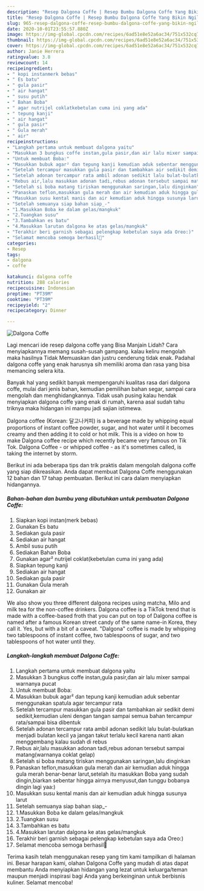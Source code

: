 ```yaml
---
description: "Resep Dalgona Coffe | Resep Bumbu Dalgona Coffe Yang Bikin Ngiler"
title: "Resep Dalgona Coffe | Resep Bumbu Dalgona Coffe Yang Bikin Ngiler"
slug: 965-resep-dalgona-coffe-resep-bumbu-dalgona-coffe-yang-bikin-ngiler
date: 2020-10-01T23:55:57.880Z
image: https://img-global.cpcdn.com/recipes/6ad51e8e52a6ac34/751x532cq70/dalgona-coffe-foto-resep-utama.jpg
thumbnail: https://img-global.cpcdn.com/recipes/6ad51e8e52a6ac34/751x532cq70/dalgona-coffe-foto-resep-utama.jpg
cover: https://img-global.cpcdn.com/recipes/6ad51e8e52a6ac34/751x532cq70/dalgona-coffe-foto-resep-utama.jpg
author: Janie Herrera
ratingvalue: 3.8
reviewcount: 14
recipeingredient:
- " kopi instanmerk bebas"
- " Es batu"
- " gula pasir"
- " air hangat"
- " susu putih"
- " Bahan Boba"
- " agar nutrijel coklatkebetulan cuma ini yang ada"
- " tepung kanji"
- " air hangat"
- " gula pasir"
- " Gula merah"
- " air"
recipeinstructions:
- "Langkah pertama untuk membuat dalgona yaitu"
- "Masukkan 3 bungkus coffe instan,gula pasir,dan air lalu mixer sampai warnanya pucat"
- "Untuk membuat Boba:"
- "Masukkan bubuk agar² dan tepung kanji kemudian aduk sebentar menggunakan spatula agar tercampur rata"
- "Setelah tercampur masukkan gula pasir dan tambahkan air sedikit demi sedikit,kemudian uleni dengan tangan sampai semua bahan tercampur rata/sampai bisa dibentuk"
- "Setelah adonan tercampur rata ambil adonan sedikit lalu bulat-bulatkan menjadi bulatan kecil ya jangan takut terlalu kecil karena nanti akan menggembang kalau sudah di rebus"
- "Rebus air,lalu masukkan adonan tadi,rebus adonan tersebut sampai matang(warnanya coklat gelap)"
- "Setelah si boba matang tiriskan menggunakan saringan,lalu dinginkan"
- "Panaskan teflon,masukkan gula merah dan air kemudian aduk hingga gula merah benar-benar larut,setelah itu masukkan Boba yang sudah dingin,biarkan sebentar hingga airnya menyusut,dan tunggu bobanya dingin lagi yaa:)"
- "Masukkan susu kental manis dan air kemudian aduk hingga susunya larut"
- "Setelah semuanya siap bahan siap_-"
- "1.Masukkan Boba ke dalam gelas/mangkuk"
- "2.Tuangkan susu"
- "3.Tambahkan es batu"
- "4.Masukkan larutan dalgona ke atas gelas/mangkuk"
- "Terakhir beri garnish sebagai pelengkap kebetulan saya ada Oreo:)"
- "Selamat mencoba semoga berhasil🤗"
categories:
- Resep
tags:
- dalgona
- coffe

katakunci: dalgona coffe 
nutrition: 288 calories
recipecuisine: Indonesian
preptime: "PT39M"
cooktime: "PT39M"
recipeyield: "2"
recipecategory: Dinner

---
```



![Dalgona Coffe](https://img-global.cpcdn.com/recipes/6ad51e8e52a6ac34/751x532cq70/dalgona-coffe-foto-resep-utama.jpg)

Lagi mencari ide resep dalgona coffe yang Bisa Manjain Lidah? Cara menyiapkannya memang susah-susah gampang. kalau keliru mengolah maka hasilnya Tidak Memuaskan dan justru cenderung tidak enak. Padahal dalgona coffe yang enak harusnya sih memiliki aroma dan rasa yang bisa memancing selera kita.

Banyak hal yang sedikit banyak mempengaruhi kualitas rasa dari dalgona coffe, mulai dari jenis bahan, kemudian pemilihan bahan segar, sampai cara mengolah dan menghidangkannya. Tidak usah pusing kalau hendak menyiapkan dalgona coffe yang enak di rumah, karena asal sudah tahu triknya maka hidangan ini mampu jadi sajian istimewa.

Dalgona coffee (Korean: 달고나커피) is a beverage made by whipping equal proportions of instant coffee powder, sugar, and hot water until it becomes creamy and then adding it to cold or hot milk. This is a video on how to make Dalgona coffee recipe which recently became very famous on Tik Tok. Dalgona Coffee - or whipped coffee - as it&#39;s sometimes called, is taking the internet by storm.


Berikut ini ada beberapa tips dan trik praktis dalam mengolah dalgona coffe yang siap dikreasikan. Anda dapat membuat Dalgona Coffe menggunakan 12 bahan dan 17 tahap pembuatan. Berikut ini cara dalam menyiapkan hidangannya.

<!--inarticleads1-->

##### Bahan-bahan dan bumbu yang dibutuhkan untuk pembuatan Dalgona Coffe:

1. Siapkan  kopi instan(merk bebas)
1. Gunakan  Es batu
1. Sediakan  gula pasir
1. Sediakan  air hangat
1. Ambil  susu putih
1. Sediakan  Bahan Boba
1. Gunakan  agar² nutrijel coklat(kebetulan cuma ini yang ada)
1. Siapkan  tepung kanji
1. Sediakan  air hangat
1. Sediakan  gula pasir
1. Gunakan  Gula merah
1. Gunakan  air


We also show you three different dalgona recipes using matcha, Milo and milk tea for the non-coffee drinkers. Dalgona coffee is a TikTok trend that is made with a coffee-based froth that you can put on top of Dalgona coffee is named after a famous Korean street candy of the same name-in Korea, they call it. Yes, but with a bit of a caveat. &#34;Dalgona&#34; coffee is made by whipping two tablespoons of instant coffee, two tablespoons of sugar, and two tablespoons of hot water until they. 

<!--inarticleads2-->

##### Langkah-langkah membuat Dalgona Coffe:

1. Langkah pertama untuk membuat dalgona yaitu
1. Masukkan 3 bungkus coffe instan,gula pasir,dan air lalu mixer sampai warnanya pucat
1. Untuk membuat Boba:
1. Masukkan bubuk agar² dan tepung kanji kemudian aduk sebentar menggunakan spatula agar tercampur rata
1. Setelah tercampur masukkan gula pasir dan tambahkan air sedikit demi sedikit,kemudian uleni dengan tangan sampai semua bahan tercampur rata/sampai bisa dibentuk
1. Setelah adonan tercampur rata ambil adonan sedikit lalu bulat-bulatkan menjadi bulatan kecil ya jangan takut terlalu kecil karena nanti akan menggembang kalau sudah di rebus
1. Rebus air,lalu masukkan adonan tadi,rebus adonan tersebut sampai matang(warnanya coklat gelap)
1. Setelah si boba matang tiriskan menggunakan saringan,lalu dinginkan
1. Panaskan teflon,masukkan gula merah dan air kemudian aduk hingga gula merah benar-benar larut,setelah itu masukkan Boba yang sudah dingin,biarkan sebentar hingga airnya menyusut,dan tunggu bobanya dingin lagi yaa:)
1. Masukkan susu kental manis dan air kemudian aduk hingga susunya larut
1. Setelah semuanya siap bahan siap_-
1. 1.Masukkan Boba ke dalam gelas/mangkuk
1. 2.Tuangkan susu
1. 3.Tambahkan es batu
1. 4.Masukkan larutan dalgona ke atas gelas/mangkuk
1. Terakhir beri garnish sebagai pelengkap kebetulan saya ada Oreo:)
1. Selamat mencoba semoga berhasil🤗




Terima kasih telah menggunakan resep yang tim kami tampilkan di halaman ini. Besar harapan kami, olahan Dalgona Coffe yang mudah di atas dapat membantu Anda menyiapkan hidangan yang lezat untuk keluarga/teman maupun menjadi inspirasi bagi Anda yang berkeinginan untuk berbisnis kuliner. Selamat mencoba!
